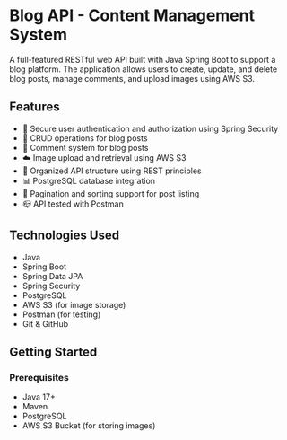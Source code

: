# Blog API - Content Management System

A full-featured RESTful web API built with Java Spring Boot to support a blog platform. The application allows users to create, update, and delete blog posts, manage comments, and upload images using AWS S3.

## Features

- 🔐 Secure user authentication and authorization using Spring Security
- 📝 CRUD operations for blog posts
- 💬 Comment system for blog posts
- ☁️ Image upload and retrieval using AWS S3
- 📂 Organized API structure using REST principles
- 📊 PostgreSQL database integration
- 🔄 Pagination and sorting support for post listing
- 📪 API tested with Postman

## Technologies Used

- Java
- Spring Boot
- Spring Data JPA
- Spring Security
- PostgreSQL
- AWS S3 (for image storage)
- Postman (for testing)
- Git & GitHub

## Getting Started

### Prerequisites

- Java 17+
- Maven
- PostgreSQL
- AWS S3 Bucket (for storing images)

